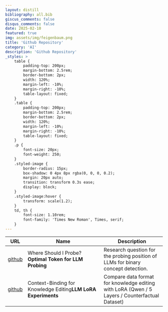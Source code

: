 ```yaml
---
layout: distill
bibliography: all.bib
giscus_comments: false
disqus_comments: false
date: 2025-02-10
featured: true
img: assets/img/feigenbaum.png
title: 'Github Repository'
category: 'AI'
description: 'Github Repository'
_styles: >
    table {
        padding-top: 200px;
        margin-bottom: 2.5rem;
        border-bottom: 2px;
        width: 120%;
        margin-left: -10%;
        margin-right: -10%;
        table-layout: fixed;
    }
    .table {
        padding-top: 200px;
        margin-bottom: 2.5rem;
        border-bottom: 2px;
        width: 120%;
        margin-left: -10%;
        margin-right: -10%;
        table-layout: fixed;
    }
    .p {
        font-size: 20px;
        font-weight: 250;
    }
    .styled-image {
        border-radius: 15px;
        box-shadow: 0 4px 8px rgba(0, 0, 0, 0.2);
        margin: 20px auto;
        transition: transform 0.3s ease;
        display: block;
    }
    .styled-image:hover {
        transform: scale(1.2);
    }
    td, th {
        font-size: 1.10rem;
        font-family: 'Times New Roman', Times, serif;
    }
---
```



<table>
  <thead>
    <tr>
      <th style="width: 7%;">URL</th>
      <th style="width: 50%;">Name </th>
      <th style="width: 40%;">Description</th>
    </tr>
  </thead>
  <tbody>
        <tr>
          <td><a href="https://github.com/fxnnxc/optimal-token-for-llm-probing/tree/main#optimal-token-for-llm-probing">github</a></td>
          <td>Where Should I Probe? <strong>Optimal Token for LLM Probing</strong></td>
          <td>Research question for the probing position of LLMs for binary concept detection.</td>
        </tr>
          <tr>
          <td><a href="https://github.com/fxnnxc/context-binding-of-llm-knowledge-editing-with-lora">github</a></td>
          <td>Context-Binding for Knowledge Editing<strong>LLM LoRA Experiments</strong></td>
          <td>Compare data format for knowledge editing with LoRA (Qwen / 5 Layers / Counterfactual Dataset) </td>
        </tr>
  </tbody>
</table> 